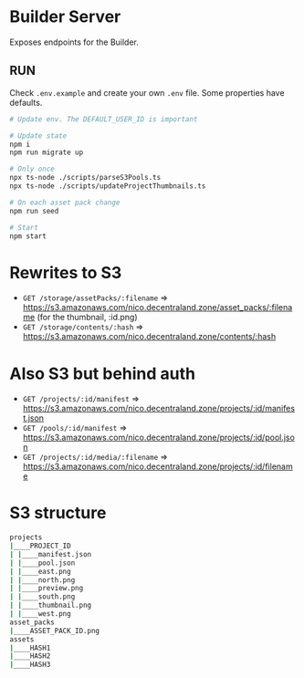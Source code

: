 # Builder Server

Exposes endpoints for the Builder.

## RUN

Check `.env.example` and create your own `.env` file. Some properties have defaults.

```bash
# Update env. The DEFAULT_USER_ID is important

# Update state
npm i
npm run migrate up

# Only once
npx ts-node ./scripts/parseS3Pools.ts
npx ts-node ./scripts/updateProjectThumbnails.ts

# On each asset pack change
npm run seed

# Start
npm start
```

# Rewrites to S3

- `GET /storage/assetPacks/:filename` => https://s3.amazonaws.com/nico.decentraland.zone/asset_packs/:filename (for the thumbnail, :id.png)
- `GET /storage/contents/:hash` => https://s3.amazonaws.com/nico.decentraland.zone/contents/:hash

# Also S3 but behind auth

- `GET /projects/:id/manifest` => https://s3.amazonaws.com/nico.decentraland.zone/projects/:id/manifest.json
- `GET /pools/:id/manifest` => https://s3.amazonaws.com/nico.decentraland.zone/projects/:id/pool.json
- `GET /projects/:id/media/:filename` => https://s3.amazonaws.com/nico.decentraland.zone/projects/:id/filename

# S3 structure

```bash
projects
|____PROJECT_ID
| |____manifest.json
| |____pool.json
| |____east.png
| |____north.png
| |____preview.png
| |____south.png
| |____thumbnail.png
| |____west.png
asset_packs
|____ASSET_PACK_ID.png
assets
|____HASH1
|____HASH2
|____HASH3
```
